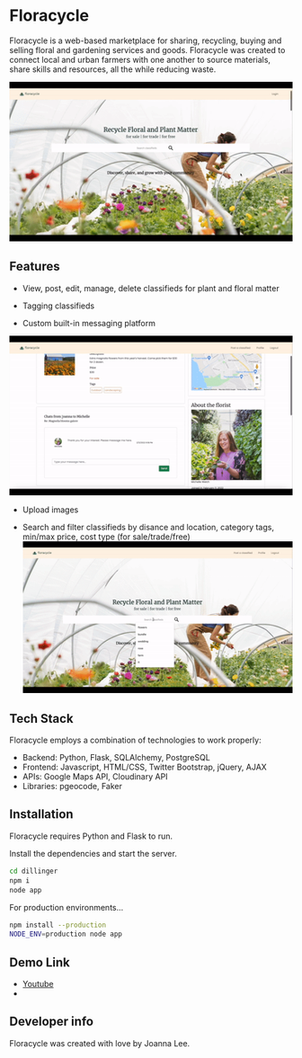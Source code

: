 # Floracycle

Floracycle is a web-based marketplace for sharing, recycling, buying and selling floral and gardening services and goods. Floracycle was created to connect local and urban farmers with one another to source materials, share skills and resources, all the while reducing waste.

![Floracycel overview](/static/images/Floracycle1.gif)

## Features

- View, post, edit, manage, delete classifieds for plant and floral matter

- Tagging classifieds

- Custom built-in messaging platform

![Floracycle messaging](/static/images/Floracycle3.gif)

- Upload images


- Search and filter classifieds by disance and location, category tags, min/max price, cost type (for sale/trade/free)
![Floracycle filtering](/static/images/Floracycle2.gif)


## Tech Stack

Floracycle employs a combination of technologies to work properly:

- Backend: Python, Flask, SQLAlchemy, PostgreSQL 
- Frontend: Javascript, HTML/CSS, Twitter Bootstrap, jQuery, AJAX
- APIs: Google Maps API, Cloudinary API
- Libraries: pgeocode, Faker


## Installation

Floracycle requires Python and Flask to run.

Install the dependencies and start the server.

```sh
cd dillinger
npm i
node app
```

For production environments...

```sh
npm install --production
NODE_ENV=production node app
```


## Demo Link

- [Youtube](https://youtu.be/LvU7Bgee-mU)
- 

## Developer info

Floracycle was created with love by Joanna Lee.


